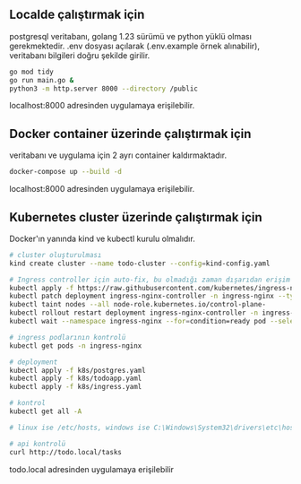 ## Localde çalıştırmak için
postgresql veritabanı, golang 1.23 sürümü ve python yüklü olması gerekmektedir.
.env dosyası açılarak (.env.example örnek alınabilir), veritabanı bilgileri doğru şekilde girilir.
```bash
go mod tidy
go run main.go &
python3 -m http.server 8000 --directory /public
```
localhost:8000 adresinden uygulamaya erişilebilir.


## Docker container üzerinde çalıştırmak için
veritabanı ve uygulama için 2 ayrı container kaldırmaktadır.
```bash
docker-compose up --build -d
```
localhost:8000 adresinden uygulamaya erişilebilir.

## Kubernetes cluster üzerinde çalıştırmak için
Docker'ın yanında kind ve kubectl kurulu olmalıdır.

```bash
# cluster oluşturulması
kind create cluster --name todo-cluster --config=kind-config.yaml

# Ingress controller için auto-fix, bu olmadığı zaman dışarıdan erişim sağlanamıyor. internette çözüm olarak bu gösteriliyor.
kubectl apply -f https://raw.githubusercontent.com/kubernetes/ingress-nginx/main/deploy/static/provider/kind/deploy.yaml
kubectl patch deployment ingress-nginx-controller -n ingress-nginx --type=json -p '[{"op": "remove", "path": "/spec/template/spec/nodeSelector"}]'
kubectl taint nodes --all node-role.kubernetes.io/control-plane-
kubectl rollout restart deployment ingress-nginx-controller -n ingress-nginx
kubectl wait --namespace ingress-nginx --for=condition=ready pod --selector=app.kubernetes.io/component=controller --timeout=120s

# ingress podlarının kontrolü 
kubectl get pods -n ingress-nginx

# deployment
kubectl apply -f k8s/postgres.yaml
kubectl apply -f k8s/todoapp.yaml
kubectl apply -f k8s/ingress.yaml

# kontrol
kubectl get all -A

# linux ise /etc/hosts, windows ise C:\Windows\System32\drivers\etc\hosts dosyasına "127.0.0.1 todo.local" satırının eklenmesi

# api kontrolü
curl http://todo.local/tasks
```
todo.local adresinden uygulamaya erişilebilir